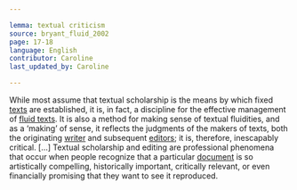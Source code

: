 ```yaml
---

lemma: textual criticism
source: bryant_fluid_2002
page: 17-18
language: English
contributor: Caroline
last_updated_by: Caroline

---
```


While most assume that textual scholarship is the means by which fixed [texts](text.html) are established, it is, in fact, a discipline for the effective management of [fluid texts](textFluid.html). It is also a method for making sense of textual fluidities, and as a ‘making’ of sense, it reflects the judgments of the makers of texts, both the originating [writer](writer.html) and subsequent [editors](editorScholarly.html); it is, therefore, inescapably critical. […] Textual scholarship and editing are professional phenomena that occur when people recognize that a particular [document](document.html) is so artistically compelling, historically important, critically relevant, or even financially promising that they want to see it reproduced.
